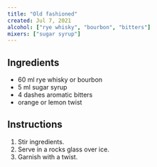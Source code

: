 ```yaml
---
title: "Old fashioned"
created: Jul 7, 2021
alcohol: ["rye whisky", "bourbon", "bitters"]
mixers: ["sugar syrup"]
---
```


## Ingredients

- 60 ml rye whisky or bourbon
- 5 ml sugar syrup
- 4 dashes aromatic bitters
- orange or lemon twist

## Instructions

1. Stir ingredients.
2. Serve in a rocks glass over ice.
3. Garnish with a twist.
